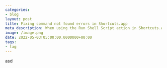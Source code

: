 ```yaml
---
categories:
- blog
layout: post
title: Fixing command not found errors in Shortcuts.app
meta_description: When using the Run Shell Script action in Shortcuts.app the path might not be what you expect.
image: /image.png
date: 2022-05-03T05:00:00.0000000+00:00
tags:
- tag
---
```


asd
